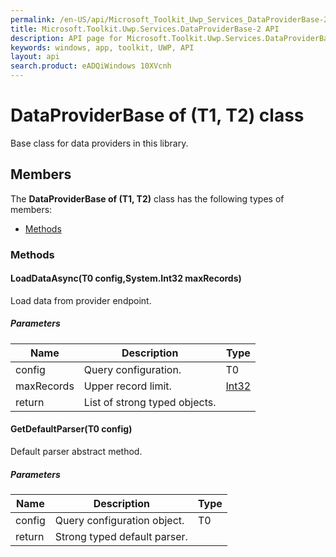 ```yaml
---
permalink: /en-US/api/Microsoft_Toolkit_Uwp_Services_DataProviderBase-2.htm
title: Microsoft.Toolkit.Uwp.Services.DataProviderBase-2 API 
description: API page for Microsoft.Toolkit.Uwp.Services.DataProviderBase-2
keywords: windows, app, toolkit, UWP, API
layout: api
search.product: eADQiWindows 10XVcnh
---
```



# DataProviderBase of (T1, T2) class

Base class for data providers in this library.

## Members

The **DataProviderBase of (T1, T2)** class has the following types of members:

* [Methods](#Methods)

### Methods

#### LoadDataAsync(T0 config,System.Int32 maxRecords)

Load data from provider endpoint.

##### Parameters



| Name | Description | Type || --- | --- | --- || config | Query configuration. | T0 || maxRecords | Upper record limit. | [Int32](https://msdn.microsoft.com/library/windows/apps/System.Int32) || return |List of strong typed objects. |




#### GetDefaultParser(T0 config)

Default parser abstract method.

##### Parameters



| Name | Description | Type || --- | --- | --- || config | Query configuration object. | T0 || return |Strong typed default parser. |



